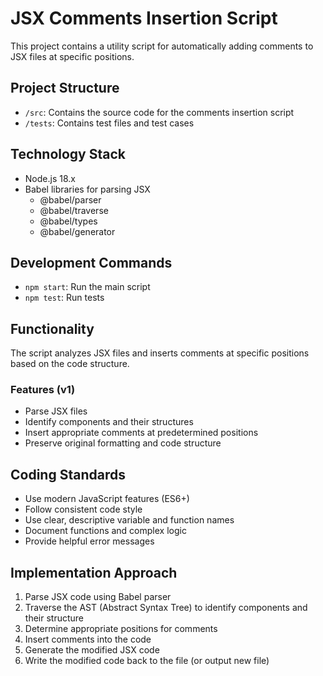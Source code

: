 # JSX Comments Insertion Script

This project contains a utility script for automatically adding comments to JSX files at specific positions.

## Project Structure

- `/src`: Contains the source code for the comments insertion script
- `/tests`: Contains test files and test cases

## Technology Stack

- Node.js 18.x
- Babel libraries for parsing JSX
  - @babel/parser
  - @babel/traverse
  - @babel/types
  - @babel/generator

## Development Commands

- `npm start`: Run the main script
- `npm test`: Run tests

## Functionality

The script analyzes JSX files and inserts comments at specific positions based on the code structure.

### Features (v1)

- Parse JSX files
- Identify components and their structures
- Insert appropriate comments at predetermined positions
- Preserve original formatting and code structure

## Coding Standards

- Use modern JavaScript features (ES6+)
- Follow consistent code style
- Use clear, descriptive variable and function names
- Document functions and complex logic
- Provide helpful error messages

## Implementation Approach

1. Parse JSX code using Babel parser
2. Traverse the AST (Abstract Syntax Tree) to identify components and their structure
3. Determine appropriate positions for comments
4. Insert comments into the code
5. Generate the modified JSX code
6. Write the modified code back to the file (or output new file)